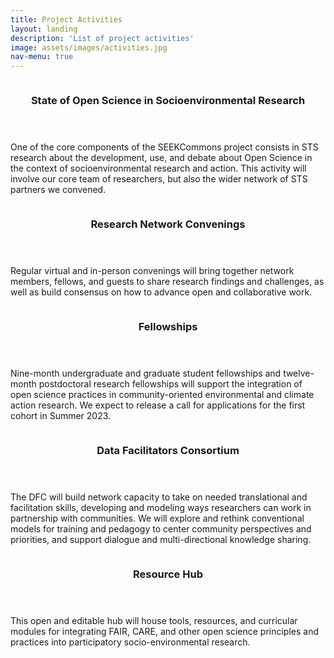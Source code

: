 ```yaml
---
title: Project Activities
layout: landing 
description: 'List of project activities'
image: assets/images/activities.jpg
nav-menu: true
---
```


<!-- Main -->
<div id="main">

<!-- One
<section id="one">
	<div class="inner">
		<header class="major">
			<h2>State of "Open Science" in Socioenvironmental Research</h2>
		</header>
		<p>Description here... deactivated for layout purposes.</p>
	</div>
</section>
-->

<!-- Two -->
<section id="two" class="spotlights">
	<section>
		<a href="" class="image">
 	        	<img src="{% link assets/images/landing-section1.png %}" alt="" data-position="center center" />
		</a>
		<div class="content">
			<div class="inner">
				<header class="major">
					<h3>State of Open Science in Socioenvironmental Research</h3>
				</header>
				<p>
			        One of the core components of the SEEKCommons project consists in STS research about the development, use, and debate about Open Science in the context of socioenvironmental research and action. This activity will involve our core team of researchers, but also the wider network of STS partners we convened. 	
				</p>
				<!--
				<ul class="actions">
					<li><a href="generic.html" class="button">Learn more</a></li>
				</ul>
                                -->
			</div>
		</div>
	</section>
	<section>
		<a href="" class="image">
			<img src="{% link assets/images/landing-section2.png %}" alt="" data-position="top center" />
		</a>
		<div class="content">
			<div class="inner">
				<header class="major">
					<h3>Research Network Convenings</h3>
				</header>
				<p>
				 Regular virtual and in-person convenings will bring together network members, fellows, and guests to share research findings and challenges, as well as build consensus on how to advance open and collaborative work.
				</p>
				<!--
				<ul class="actions">
					<li><a href="generic.html" class="button">Learn more</a></li>
				</ul>
				-->
			</div>
		</div>
	</section>
	<section>
		<a href="" class="image">
			<img src="{% link assets/images/landing-section3.png %}" alt="" data-position="25% 25%" />
		</a>
		<div class="content">
			<div class="inner">
				<header class="major">
					<h3>Fellowships</h3>
				</header>
				<p>
				Nine-month undergraduate and graduate student fellowships and twelve-month postdoctoral research fellowships will support the integration of open science practices in community-oriented environmental and climate action research. We expect to release a call for applications for the first cohort in Summer 2023.
				</p>
				<!-- <ul class="actions">
					<li><a href="generic.html" class="button">Learn more</a></li>
				</ul>
				-->
			</div>
		</div>
	</section>
	<section>
	<a href="" class="image">
                        <img src="{% link assets/images/landing-section4.png %}" alt="" data-position="25% 25%" />
                </a>
                <div class="content">
                        <div class="inner">
                                <header class="major">
                                        <h3>Data Facilitators Consortium</h3>
                                </header>
                                <p>
				The DFC will build network capacity to take on needed translational and facilitation skills, developing and modeling ways researchers can work in partnership with communities. We will explore and rethink conventional models for training and pedagogy to center community perspectives and priorities, and support dialogue and multi-directional knowledge sharing.
				</p>
                                <!-- <ul class="actions">
                                        <li><a href="generic.html" class="button">Learn more</a></li>
                                </ul>
                                -->
                        </div>
                </div>
        </section>
        <section>
        <a href="" class="image">
                        <img src="{% link assets/images/landing-section4.png %}" alt="" data-position="25% 25%" />
                </a>
                <div class="content">
                        <div class="inner">
                                <header class="major">
                                        <h3>Resource Hub</h3>
                                </header>
                                <p>
                                This open and editable hub will house tools, resources, and curricular modules for integrating FAIR, CARE, and other open science principles and practices into participatory socio-environmental research.
				</p>
                                <!-- <ul class="actions">
                                        <li><a href="generic.html" class="button">Learn more</a></li>
                                </ul>
                                -->
                        </div>
                </div>
        </section>

</section>
</div>
